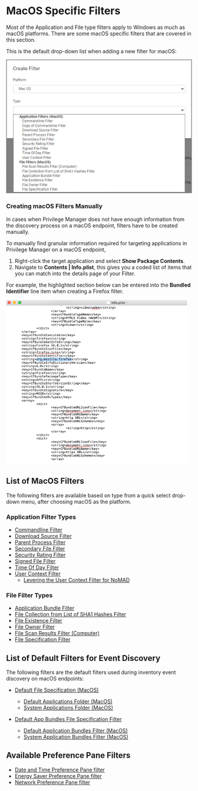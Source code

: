 [title]: # (MacOS)
[tags]: # (filter types)
[priority]: # (2)
# MacOS Specific Filters

Most of the Application and File type filters apply to Windows as much as macOS platforms. There are some macOS specific filters that are covered in this section.

This is the default drop-down list when adding a new filter for macOS:

![MacOS default filters](images/macOS-filters.png "MacOS filter types drop-down")

### Creating macOS Filters Manually

In cases when Privilege Manager does not have enough information from the discovery process on a macOS endpoint, filters have to be created manually.

To manually find granular information required for targeting applications in Privilege Manager on a macOS endpoint,

1. Right-click the target application and select __Show Package Contents__.
1. Navigate to __Contents | Info.plist__, this gives you a coded list of items that you can match into the details page of your Filter.  
  
For example, the highlighted section below can be entered into the __Bundled Identifier__ line item when creating a Firefox filter.  

![Example info.plist file contents](images/info-plist.png)

## List of MacOS Filters

The following filters are available based on type from a quick select drop-down menu, after choosing macOS as the platform.

### Application Filter Types

* [Commandline Filter](../application/cmdline.md)
* [Download Source Filter](../application/download-source.md)
* [Parent Process Filter](../application/parent-process.md)
* [Secondary File Filter](../application/sff/secondaryfilefilters.md)
* [Security Rating Filter](../application/security-ratings.md)
* [Signed File Filter](../application/signed-file.md)
* [Time Of Day Filter](../application/time-of-day.md)
* [User Context Filter](../application/user-context.md)
  * [Levering the User Context Filter for NoMAD](user-context-nomad.md)

### File Filter Types

* [Application Bundle Filter](app-bundle.md)
* [File Collection from List of SHA1 Hashes Filter](../inventory/file-collect-list-sha1-hash.md)
* [File Existence Filter](../file/file-existence.md)
* [File Owner Filter](../file/file-owner.md)
* [File Scan Results Filter (Computer)](../inventory/file-scan-results-comp.md)
* [File Specification Filter](../file/file-specification.md)

## List of Default Filters for Event Discovery

The following filters are the default filters used during inventory event discovery on macOS endpoints:

* [Default File Specification (MacOS)](file-specification.md)
  
  * [Default Applications Folder (MacOS)](def-app-folder.md)
  * [System Applications Folder (MacOS)](sys-app-folder.md)
* [Default App Bundles File Specification Filter](def-app-bundle-fs.md)

  * [Default Application Bundles Filter (MacOS)](def-app-bundle.md)
  * [System Application Bundles Filter (MacOS)](sys-app-bundle.md)

## Available Preference Pane Filters

* [Date and Time Preference Pane filter](prefpane/date-time.md)
* [Energy Saver Preference Pane filter](prefpane/eng-saver.md)
* [Network Preference Pane filter](prefpane/network.md)
